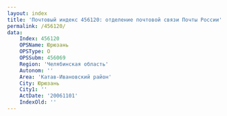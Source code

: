 ```yaml
---
layout: index
title: 'Почтовый индекс 456120: отделение почтовой связи Почты России'
permalink: /456120/
data:
    Index: 456120
    OPSName: Юрюзань
    OPSType: О
    OPSSubm: 456069
    Region: 'Челябинская область'
    Autonom: ''
    Area: 'Катав-Ивановский район'
    City: Юрюзань
    City1: ''
    ActDate: '20061101'
    IndexOld: ''
---
```

